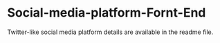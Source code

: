 # Social-media-platform-Fornt-End
 Twitter-like social media platform details are available in the readme file.
